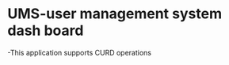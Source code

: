 UMS-user management system dash board
=============================================================
-This application supports CURD operations